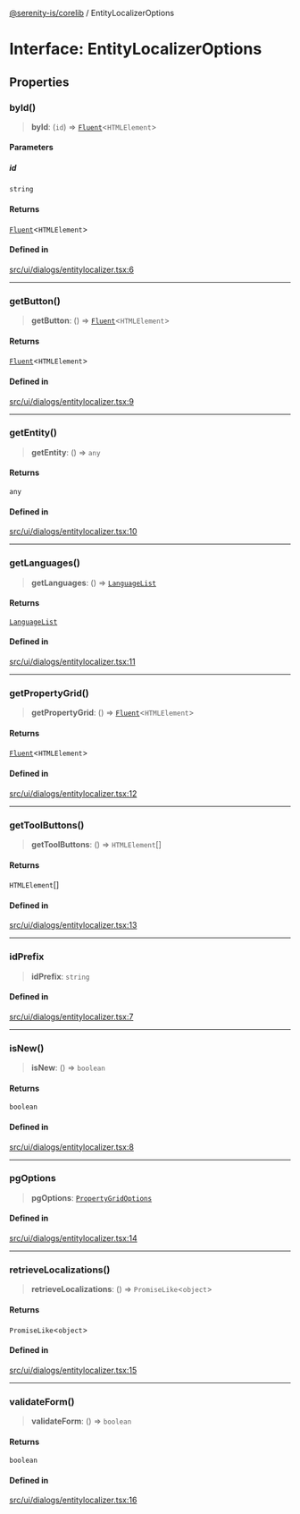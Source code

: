 [@serenity-is/corelib](../README.md) / EntityLocalizerOptions

# Interface: EntityLocalizerOptions

## Properties

### byId()

> **byId**: (`id`) => [`Fluent`](Fluent.md)\<`HTMLElement`\>

#### Parameters

##### id

`string`

#### Returns

[`Fluent`](Fluent.md)\<`HTMLElement`\>

#### Defined in

[src/ui/dialogs/entitylocalizer.tsx:6](https://github.com/serenity-is/serenity/blob/master/packages/corelib/src/ui/dialogs/entitylocalizer.tsx#L6)

***

### getButton()

> **getButton**: () => [`Fluent`](Fluent.md)\<`HTMLElement`\>

#### Returns

[`Fluent`](Fluent.md)\<`HTMLElement`\>

#### Defined in

[src/ui/dialogs/entitylocalizer.tsx:9](https://github.com/serenity-is/serenity/blob/master/packages/corelib/src/ui/dialogs/entitylocalizer.tsx#L9)

***

### getEntity()

> **getEntity**: () => `any`

#### Returns

`any`

#### Defined in

[src/ui/dialogs/entitylocalizer.tsx:10](https://github.com/serenity-is/serenity/blob/master/packages/corelib/src/ui/dialogs/entitylocalizer.tsx#L10)

***

### getLanguages()

> **getLanguages**: () => [`LanguageList`](../type-aliases/LanguageList.md)

#### Returns

[`LanguageList`](../type-aliases/LanguageList.md)

#### Defined in

[src/ui/dialogs/entitylocalizer.tsx:11](https://github.com/serenity-is/serenity/blob/master/packages/corelib/src/ui/dialogs/entitylocalizer.tsx#L11)

***

### getPropertyGrid()

> **getPropertyGrid**: () => [`Fluent`](Fluent.md)\<`HTMLElement`\>

#### Returns

[`Fluent`](Fluent.md)\<`HTMLElement`\>

#### Defined in

[src/ui/dialogs/entitylocalizer.tsx:12](https://github.com/serenity-is/serenity/blob/master/packages/corelib/src/ui/dialogs/entitylocalizer.tsx#L12)

***

### getToolButtons()

> **getToolButtons**: () => `HTMLElement`[]

#### Returns

`HTMLElement`[]

#### Defined in

[src/ui/dialogs/entitylocalizer.tsx:13](https://github.com/serenity-is/serenity/blob/master/packages/corelib/src/ui/dialogs/entitylocalizer.tsx#L13)

***

### idPrefix

> **idPrefix**: `string`

#### Defined in

[src/ui/dialogs/entitylocalizer.tsx:7](https://github.com/serenity-is/serenity/blob/master/packages/corelib/src/ui/dialogs/entitylocalizer.tsx#L7)

***

### isNew()

> **isNew**: () => `boolean`

#### Returns

`boolean`

#### Defined in

[src/ui/dialogs/entitylocalizer.tsx:8](https://github.com/serenity-is/serenity/blob/master/packages/corelib/src/ui/dialogs/entitylocalizer.tsx#L8)

***

### pgOptions

> **pgOptions**: [`PropertyGridOptions`](PropertyGridOptions.md)

#### Defined in

[src/ui/dialogs/entitylocalizer.tsx:14](https://github.com/serenity-is/serenity/blob/master/packages/corelib/src/ui/dialogs/entitylocalizer.tsx#L14)

***

### retrieveLocalizations()

> **retrieveLocalizations**: () => `PromiseLike`\<`object`\>

#### Returns

`PromiseLike`\<`object`\>

#### Defined in

[src/ui/dialogs/entitylocalizer.tsx:15](https://github.com/serenity-is/serenity/blob/master/packages/corelib/src/ui/dialogs/entitylocalizer.tsx#L15)

***

### validateForm()

> **validateForm**: () => `boolean`

#### Returns

`boolean`

#### Defined in

[src/ui/dialogs/entitylocalizer.tsx:16](https://github.com/serenity-is/serenity/blob/master/packages/corelib/src/ui/dialogs/entitylocalizer.tsx#L16)
